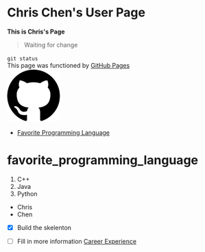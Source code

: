 # Chris Chen's User Page
**This is Chris's Page**
>
> Waiting for change
> 
`git status`  
This page was functioned by [GitHub Pages](https://pages.github.com/)  
![](download.png)  
- [Favorite Programming Language](#favorite_programming_language)
# favorite_programming_language
1. C++
2. Java
3. Python
- Chris
- Chen
- [x] Build the skelenton
- [ ] Fill in more information
[Career Experience](Page2.md)  

